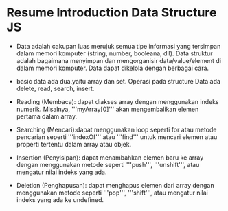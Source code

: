 # Resume Introduction Data Structure JS

- Data adalah cakupan luas merujuk semua tipe informasi yang tersimpan dalam memori komputer (string, number, booleana, dll). Data struktur adalah bagaimana menyimpan dan mengorganisir data/value/element di dalam memori komputer. Data dapat dikelola dengan berbagai cara.

- basic data ada dua,yaitu array dan set. Operasi pada structure Data ada delete, read, search, insert.

- Reading (Membaca): dapat diakses array dengan menggunakan indeks numerik. Misalnya, '''myArray[0]''' akan mengembalikan elemen pertama dalam array.
- Searching (Mencari):dapat menggunakan loop seperti for atau metode pencarian seperti '''indexOf''' atau '''find''' untuk mencari elemen atau properti tertentu dalam array atau objek.

- Insertion (Penyisipan): dapat menambahkan elemen baru ke array dengan menggunakan metode seperti '''push''', '''unshift''', atau mengatur nilai indeks yang ada.

- Deletion (Penghapusan): dapat menghapus elemen dari array dengan menggunakan metode seperti '''pop''', '''shift''', atau mengatur nilai indeks yang ada ke undefined.
